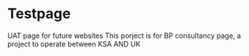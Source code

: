 # Testpage
UAT page for future websites
This porject is for BP consultancy page, a project to operate between KSA AND UK
